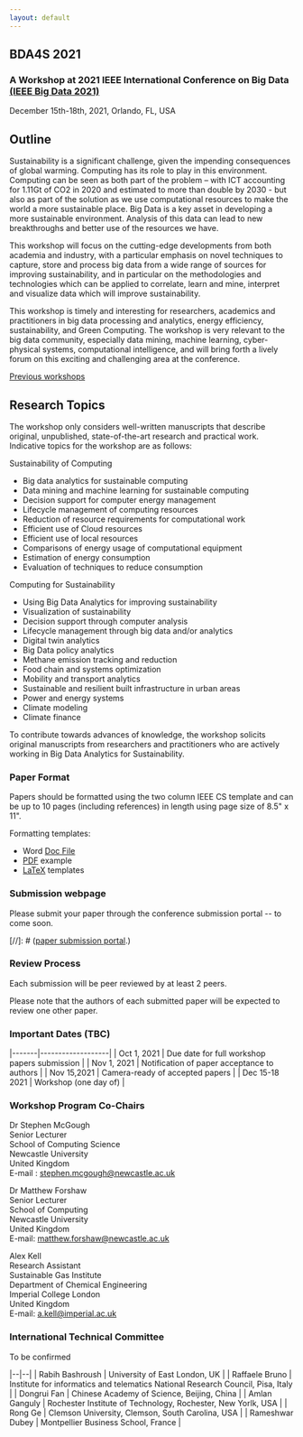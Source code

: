 ```yaml
---
layout: default
---
```

## BDA4S 2021 

### A Workshop at 2021 IEEE International Conference on Big Data [(IEEE Big Data 2021)](http://bigdataieee.org/BigData2021/)
December 15th-18th, 2021, Orlando, FL, USA

## Outline

Sustainability is a significant challenge, given the impending consequences of global warming. Computing has its role to play in this environment. Computing can be seen as both part of the problem – with ICT accounting for 1.11Gt of CO2 in 2020 and estimated to more than double by 2030 - but also as part of the solution as we use computational resources to make the world a more sustainable place. Big Data is a key asset in developing a more sustainable environment. Analysis of this data can lead to new breakthroughs and better use of the resources we have.   

This workshop will focus on the cutting-edge developments from both academia and industry, with a particular emphasis on novel techniques to capture, store and process big data from a wide range of sources for improving sustainability, and in particular on the methodologies and technologies which can be applied to correlate, learn and mine, interpret and visualize data which will improve sustainability.   

This workshop is timely and interesting for researchers, academics and practitioners in big data processing and analytics, energy efficiency, sustainability, and Green Computing. The workshop is very relevant to the big data community, especially data mining, machine learning, cyber- physical systems, computational intelligence, and will bring forth a lively forum on this exciting and challenging area at the conference.

[Previous workshops](Previous)

## Research Topics

The workshop only considers well-written manuscripts that describe original, unpublished, state-of-the-art research and practical work. Indicative topics for the workshop are as follows:
 
Sustainability of Computing
* Big data analytics for sustainable computing
* Data mining and machine learning for sustainable computing
* Decision support for computer energy management
* Lifecycle management of computing resources
* Reduction of resource requirements for computational work
* Efficient use of Cloud resources
* Efficient use of local resources
* Comparisons of energy usage of computational equipment
* Estimation of energy consumption
* Evaluation of techniques to reduce consumption

Computing for Sustainability
* Using Big Data Analytics for improving sustainability
* Visualization of sustainability
* Decision support through computer analysis
* Lifecycle management through big data and/or analytics
* Digital twin analytics
* Big Data policy analytics
* Methane emission tracking and reduction
* Food chain and systems optimization
* Mobility and transport analytics
* Sustainable and resilient built infrastructure in urban areas
* Power and energy systems
* Climate modeling
* Climate finance

To contribute towards advances of knowledge, the workshop solicits original manuscripts from researchers and practitioners who are actively working in Big Data Analytics for Sustainability.

### Paper Format

Papers should be formatted using the two column IEEE CS template and can be up to 10 pages (including references) in length using page size of 8.5" x 11".

Formatting templates:
 * Word [Doc File](http://bigdataieee.org/BigData2019/files/Conference-template-letter.doc)
 * [PDF](http://bigdataieee.org/BigData2019/files/IEEEtran_HOWTO.pdf) example
 * [LaTeX](http://bigdataieee.org/BigData2019/files/Conference-LaTeX-template_7-9-18.zip) templates

### Submission webpage

Please submit your paper through the conference submission portal -- to come soon. 

[//]: # ([paper submission portal](https://wi-lab.com/cyberchair/2019/bigdata19/scripts/submit.php?subarea=S27&undisplay_detail=1&wh=/cyberchair/2019/bigdata19/scripts/ws_submit.php).)

### Review Process

Each submission will be peer reviewed by at least 2 peers.

Please note that the authors of each submitted paper will be expected to review one other paper.

### Important Dates (TBC)

|-------|-------------------|
| Oct 1, 2021 | Due date for full workshop papers submission |
| Nov 1, 2021 |  Notification of paper acceptance to authors |
| Nov 15,2021 | Camera-ready of accepted papers |
| Dec 15-18 2021 | Workshop (one day of) |

### Workshop Program Co-Chairs

Dr Stephen McGough  
Senior Lecturer  
School of Computing Science  
Newcastle University  
United Kingdom  
E-mail : stephen.mcgough@newcastle.ac.uk

Dr Matthew Forshaw   
Senior Lecturer   
School of Computing   
Newcastle University   
United Kingdom   
E-mail: matthew.forshaw@newcastle.ac.uk   

Alex Kell   
Research Assistant   
Sustainable Gas Institute   
Department of Chemical Engineering   
Imperial College London   
United Kingdom   
E-mail: a.kell@imperial.ac.uk

### International Technical Committee

To be confirmed

|--|--|
| Rabih Bashroush | University of East London, UK |
| Raffaele Bruno | Institute for informatics and telematics National Research Council, Pisa, Italy | 
| Dongrui Fan | Chinese Academy of Science, Beijing, China |
| Amlan Ganguly | Rochester Institute of Technology, Rochester, New Yorlk, USA | 
| Rong Ge |  Clemson University, Clemson, South Carolina, USA | 
| Rameshwar Dubey | Montpellier Business School, France |   






                    